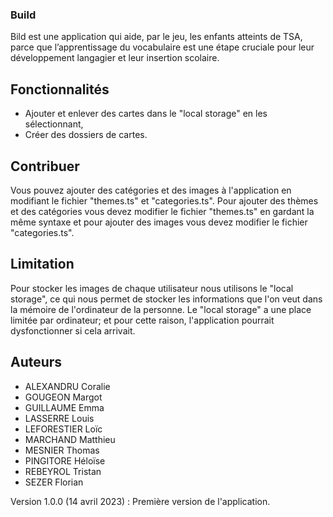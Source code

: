 ### Build

Bild est une application qui aide, par le jeu, les enfants atteints de TSA, parce que l’apprentissage du vocabulaire est une étape cruciale pour leur développement langagier et leur insertion scolaire.


## Fonctionnalités

* Ajouter et enlever des cartes dans le "local storage" en les sélectionnant,
* Créer des dossiers de cartes.


## Contribuer

Vous pouvez ajouter des catégories et des images à l'application en modifiant le fichier "themes.ts" et "categories.ts".
Pour ajouter des thèmes et des catégories vous devez modifier le fichier "themes.ts" en gardant la même syntaxe et pour ajouter des images vous devez modifier le fichier "categories.ts".


## Limitation

Pour stocker les images de chaque utilisateur nous utilisons le "local storage", ce qui nous permet de stocker les informations que l'on veut dans la mémoire de l'ordinateur de la personne. Le "local storage" a une place limitée par ordinateur; et pour cette raison, l'application pourrait dysfonctionner si cela arrivait.


## Auteurs
* ALEXANDRU Coralie
* GOUGEON Margot
* GUILLAUME Emma
* LASSERRE Louis
* LEFORESTIER Loïc
* MARCHAND Matthieu
* MESNIER Thomas
* PINGITORE Héloïse
* REBEYROL Tristan
* SEZER Florian


Version 1.0.0 (14 avril 2023) : Première version de l'application.